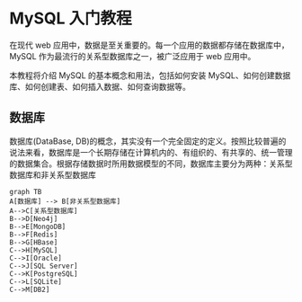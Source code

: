 # MySQL 入门教程

在现代 web 应用中，数据是至关重要的。每一个应用的数据都存储在数据库中，MySQL 作为最流行的关系型数据库之一，被广泛应用于 web 应用中。

本教程将介绍 MySQL 的基本概念和用法，包括如何安装 MySQL、如何创建数据库、如何创建表、如何插入数据、如何查询数据等。

## 数据库

数据库(DataBase, DB)的概念，其实没有一个完全固定的定义。按照比较普遍的说法来看，数据库是一个长期存储在计算机内的、有组织的、有共享的、统一管理的数据集合。根据存储数据时所用数据模型的不同，数据库主要分为两种：关系型数据库和非关系型数据库

```mermaid
graph TB
A[数据库] --> B[非关系型数据库]
A-->C[关系型数据库]
B-->D[Neo4j]
B-->E[MongoDB]
B-->F[Redis]
B-->G[HBase]
C-->H[MySQL]
C-->I[Oracle]
C-->J[SQL Server]
C-->K[PostgreSQL]
C-->L[SQLite]
C-->M[DB2]
```
